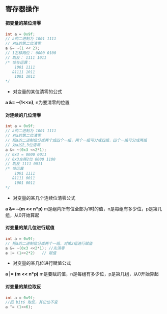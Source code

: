 ## 寄存器操作

#### 把变量的某位清零

```c
int a = 0x9f;
// a的二进制为 1001 1111
// 对a的第二位清零
a &= ~(1 << 2);
// 1左移两位： 0000 0100
// 取反： 1111 1011
/* 位与运算：
	1001 1111
   &1111 1011
	1001 1011
*/
```

- 对变量的某位清零的公式

**a &= ~(1<<n)**, n为要清零的位置

#### 对连续的几位清零

```c
int a = 0x9f;
// a的二进制为 1001 1111
// 对a的第二位清零
// 把a的二进制位分成两个或四个一组，两个一组可分成四组，四个一组可分成两组
// 对a的2,3位清零
a &= ~(0x3 <<2*1);
// 0x3 = 0000 0011
// 0x3左移2位 0000 1100
// 取反 1111 0011
/* 位运算
	1001 1111
   &1111 0011
    1001 0011
*/
```

- 对变量的某几个连续位清零公式

**a &= ~(m << n*p)** m是组内所有位全部为1时的值，n是每组有多少位，p是第几组，从0开始算起

#### 对变量的某几位进行赋值

```c
int a = 0x9f;
// 把a的二进制位分成两个一组，对第2组进行赋值
a &= ~(0x3 <<2*1); //先清零
a |= (1<<2*2)	// 赋值
```

- 对变量的某几位进行赋值公式

**a |= (m << n*p)** m是要赋的值，n是每组有多少位，p是第几组，从0开始算起

#### 对变量的某位取反

```c
int a = 0x9f;
//把 bit6 取反，其它位不变
a ^= (1<<6);
```

